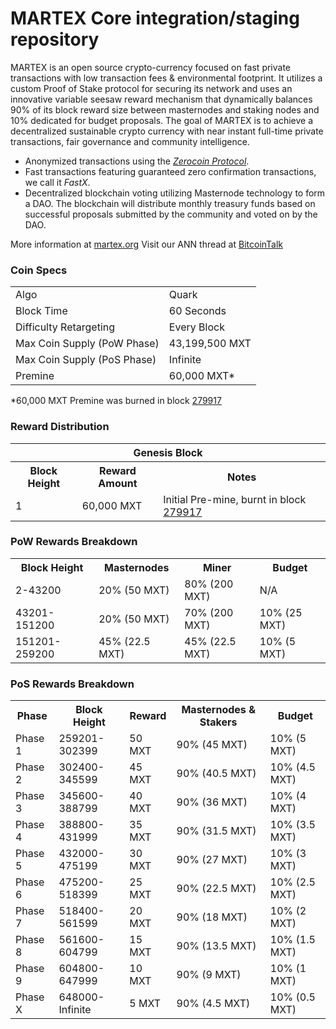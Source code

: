 MARTEX Core integration/staging repository
=====================================

MARTEX is an open source crypto-currency focused on fast private transactions with low transaction fees & environmental footprint.  It utilizes a custom Proof of Stake protocol for securing its network and uses an innovative variable seesaw reward mechanism that dynamically balances 90% of its block reward size between masternodes and staking nodes and 10% dedicated for budget proposals. The goal of MARTEX is to achieve a decentralized sustainable crypto currency with near instant full-time private transactions, fair governance and community intelligence.
- Anonymized transactions using the [_Zerocoin Protocol_](http://www.martex.org/zmxt).
- Fast transactions featuring guaranteed zero confirmation transactions, we call it _FastX_.
- Decentralized blockchain voting utilizing Masternode technology to form a DAO. The blockchain will distribute monthly treasury funds based on successful proposals submitted by the community and voted on by the DAO.

More information at [martex.org](http://www.martex.org) Visit our ANN thread at [BitcoinTalk](http://www.bitcointalk.org/index.php?topic=1262920)

### Coin Specs
<table>
<tr><td>Algo</td><td>Quark</td></tr>
<tr><td>Block Time</td><td>60 Seconds</td></tr>
<tr><td>Difficulty Retargeting</td><td>Every Block</td></tr>
<tr><td>Max Coin Supply (PoW Phase)</td><td>43,199,500 MXT</td></tr>
<tr><td>Max Coin Supply (PoS Phase)</td><td>Infinite</td></tr>
<tr><td>Premine</td><td>60,000 MXT*</td></tr>
</table>

*60,000 MXT Premine was burned in block [279917](http://www.presstab.pw/phpexplorer/MARTEX/block.php?blockhash=206d9cfe859798a0b0898ab00d7300be94de0f5469bb446cecb41c3e173a57e0)

### Reward Distribution

<table>
<th colspan=4>Genesis Block</th>
<tr><th>Block Height</th><th>Reward Amount</th><th>Notes</th></tr>
<tr><td>1</td><td>60,000 MXT</td><td>Initial Pre-mine, burnt in block <a href="http://www.presstab.pw/phpexplorer/MARTEX/block.php?blockhash=206d9cfe859798a0b0898ab00d7300be94de0f5469bb446cecb41c3e173a57e0">279917</a></td></tr>
</table>

### PoW Rewards Breakdown

<table>
<th>Block Height</th><th>Masternodes</th><th>Miner</th><th>Budget</th>
<tr><td>2-43200</td><td>20% (50 MXT)</td><td>80% (200 MXT)</td><td>N/A</td></tr>
<tr><td>43201-151200</td><td>20% (50 MXT)</td><td>70% (200 MXT)</td><td>10% (25 MXT)</td></tr>
<tr><td>151201-259200</td><td>45% (22.5 MXT)</td><td>45% (22.5 MXT)</td><td>10% (5 MXT)</td></tr>
</table>

### PoS Rewards Breakdown

<table>
<th>Phase</th><th>Block Height</th><th>Reward</th><th>Masternodes & Stakers</th><th>Budget</th>
<tr><td>Phase 1</td><td>259201-302399</td><td>50 MXT</td><td>90% (45 MXT)</td><td>10% (5 MXT)</td></tr>
<tr><td>Phase 2</td><td>302400-345599</td><td>45 MXT</td><td>90% (40.5 MXT)</td><td>10% (4.5 MXT)</td></tr>
<tr><td>Phase 3</td><td>345600-388799</td><td>40 MXT</td><td>90% (36 MXT)</td><td>10% (4 MXT)</td></tr>
<tr><td>Phase 4</td><td>388800-431999</td><td>35 MXT</td><td>90% (31.5 MXT)</td><td>10% (3.5 MXT)</td></tr>
<tr><td>Phase 5</td><td>432000-475199</td><td>30 MXT</td><td>90% (27 MXT)</td><td>10% (3 MXT)</td></tr>
<tr><td>Phase 6</td><td>475200-518399</td><td>25 MXT</td><td>90% (22.5 MXT)</td><td>10% (2.5 MXT)</td></tr>
<tr><td>Phase 7</td><td>518400-561599</td><td>20 MXT</td><td>90% (18 MXT)</td><td>10% (2 MXT)</td></tr>
<tr><td>Phase 8</td><td>561600-604799</td><td>15 MXT</td><td>90% (13.5 MXT)</td><td>10% (1.5 MXT)</td></tr>
<tr><td>Phase 9</td><td>604800-647999</td><td>10 MXT</td><td>90% (9 MXT)</td><td>10% (1 MXT)</td></tr>
<tr><td>Phase X</td><td>648000-Infinite</td><td>5 MXT</td><td>90% (4.5 MXT)</td><td>10% (0.5 MXT)</td></tr>
</table>
